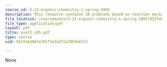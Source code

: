 ```yaml
---
course_id: 5-12-organic-chemistry-i-spring-2005
description: This resource contains 10 problems based on reaction mechanism.
file_location: /coursemedia/5-12-organic-chemistry-i-spring-2005/952feb386fa701f3e2a271a7055b61f3_pset3_s05.pdf
file_type: application/pdf
layout: pdf
title: pset3_s05.pdf
type: course
uid: 952feb386fa701f3e2a271a7055b61f3

---
```

None